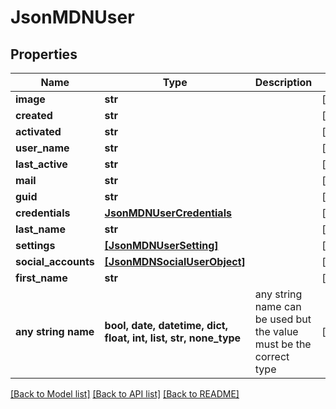 # JsonMDNUser


## Properties
Name | Type | Description | Notes
------------ | ------------- | ------------- | -------------
**image** | **str** |  | [optional] 
**created** | **str** |  | [optional] 
**activated** | **str** |  | [optional] 
**user_name** | **str** |  | [optional] 
**last_active** | **str** |  | [optional] 
**mail** | **str** |  | [optional] 
**guid** | **str** |  | [optional] 
**credentials** | [**JsonMDNUserCredentials**](JsonMDNUserCredentials.md) |  | [optional] 
**last_name** | **str** |  | [optional] 
**settings** | [**[JsonMDNUserSetting]**](JsonMDNUserSetting.md) |  | [optional] 
**social_accounts** | [**[JsonMDNSocialUserObject]**](JsonMDNSocialUserObject.md) |  | [optional] 
**first_name** | **str** |  | [optional] 
**any string name** | **bool, date, datetime, dict, float, int, list, str, none_type** | any string name can be used but the value must be the correct type | [optional]

[[Back to Model list]](../README.md#documentation-for-models) [[Back to API list]](../README.md#documentation-for-api-endpoints) [[Back to README]](../README.md)


